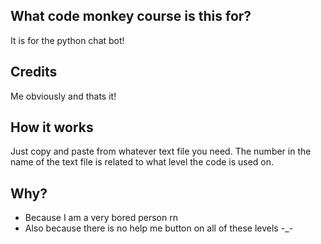 ## What code monkey course is this for? ##
It is for the python chat bot!


## Credits ##
Me obviously and thats it!

## How it works ##
Just copy and paste from whatever text file you need. The number in the name of the text file
is related to what level the code is used on.

## Why? ##
* Because I am a very bored person rn
* Also because there is no help me button on all of these levels -_-